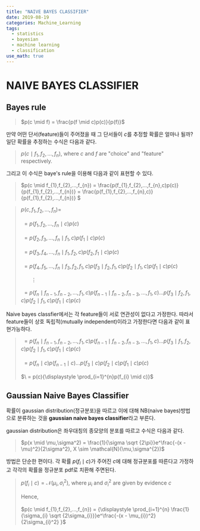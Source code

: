 ```yaml
---
title: "NAIVE BAYES CLASSIFIER"
date: 2019-08-19
categories: Machine_Learning
tags:
  - statistics
  - bayesian
  - machine learning
  - classification
use_math: true
---
```

# NAIVE BAYES CLASSIFIER

## Bayes rule

> $p(c \mid f) = \frac{p(f \mid c)p(c)}{p(f)}$

만약 어떤 단서(feature)들이 주어졌을 때 그 단서들이 $c$를 추정할 확률은 얼마나 될까? 일단 확률을 추정하는 수식은 다음과 같다.

>$p(c \mid f_{1},f_{2},...,f_{n})$, where $c$ and $f$ are "choice" and "feature" respectively.

그리고 이 수식은 baye's rule을 이용해 다음과 같이 표현할 수 있다.

> $p(c \mid f_{1},f_{2},...,f_{n}) = \frac{p(f_{1},f_{2},...,f_{n},c)p(c)}{p(f_{1},f_{2},...,f_{n})} = \frac{p(f_{1},f_{2},...,f_{n},c)}{p(f_{1},f_{2},...,f_{n})} $


>$p(c,f_{1},f_{2},...,f_{n}) =$<br><br>
$\ = p(f_{1},f_{2},...,f_{n} \mid c)p(c)$<br><br>
$\ = p(f_{2},f_{3},...,f_{n} \mid f_{1},c)p(f_{1} \mid c)p(c)$<br><br>
$\ = p(f_{3},f_{4},...,f_{n} \mid f_{1},f_{2},c)p(f_{2},f_{1} \mid c)p(c)$<br><br>
$\ = p(f_{4},f_{5},...,f_{n} \mid f_{3},f_{2},f_{1},c)p(f_{3}\mid f_{2},f_{1},c)p(f_{2} \mid f_{1},c)p(f_{1} \mid c)p(c)$<br><br>
$\ \ \ \ \ \ \ \vdots$<br><br>
$\ = p(f_{n} \mid f_{n-1},f_{n-2},...,f_{1},c)p(f_{n-1} \mid f_{n-2},f_{n-3},...,f_{1},c)...p(f_{3} \mid f_{2},f_{1},c)p(f_{2} \mid f_{1},c)p(f_{1} \mid c)p(c)$<br>

Naive bayes classfier에서는 각 feature들이 서로 연관성이 없다고 가정한다. 따라서 feature들이 상호 독립적(mutually independent)이라고 가정한다면 다음과 같이 표현가능하다.

>$\ = p(f_{n} \mid f_{n-1},f_{n-2},...,f_{1},c)p(f_{n-1} \mid f_{n-2},f_{n-3},...,f_{1},c)...p(f_{3} \mid f_{1},f_{2},c)p(f_{2} \mid f_{1},c)p(f_{1}\mid c)p(c)$<br><br>
$\ = p(f_{n} \mid c)p(f_{n-1} \mid c)...p(f_{3} \mid c)p(f_{2} \mid c)p(f_{1} \mid c)p(c)$<br><br>
$\ = p(c){\displaystyle \prod_{i=1}^{n}p(f_{i} \mid c)}$

## Gaussian Naive Bayes Classifier

확률이 gaussian distribution(정규분포)을 따르고 이에 대해 NB(naive bayes)방법으로 분류하는 것을 **gaussian naive bayes classifier**라고 부른다.

gaussian distribution은 좌우대칭의 종모양의 분포를 따르고 수식은 다음과 같다.

>$p(x \mid \mu,\sigma^2) = \frac{1}{\sigma \sqrt {2\pi}}e^\frac{-(x - \mu)^2}{2\sigma^2}, X \sim \mathcal{N}(\mu,\sigma^{2})$

방법은 단순한 편이다. 각 확률 $p(f_{i} \mid c)$가 주어진 $c$에 대해 정규분포를 따른다고 가정하고 각각의 확률을 정규분포 pdf로 치환해 주면된다.

> $p(f_{i} \mid c) = \mathcal{N}(\mu_{i},\sigma_{i}^{2})$, where $\mu_{i}$ and ${\sigma_{i}}^2$ are given by evidence $c$<br><br>
Hence,<br><br>
$p(c \mid f_{1},f_{2},...,f_{n}) = {\displaystyle \prod_{i=1}^{n} \frac{1}{\sigma_{i} \sqrt {2\sigma_{i}}}e^\frac{-(x - \mu_{i})^2}{2\sigma_{i}^2} }$
